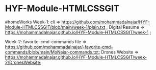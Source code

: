 # HYF-Module-HTMLCSSGIT

#homeWorks
Week-1: 
cli => https://github.com/mohammadalnajar/HYF-Module-HTMLCSSGIT/blob/main/week-1/plain.txt ;
Digital Resume => https://mohammadalnajar.github.io/HYF-Module-HTMLCSSGIT/week-1 ;


Week-2: favorite-cmd-commands file => https://github.com/mohammadalnajar/-favorite-cmd-commands/blob/main/MoNajar-commands.txt;
Drones Website => https://mohammadalnajar.github.io/HYF-Module-HTMLCSSGIT/week-2/DronesWebsite;
